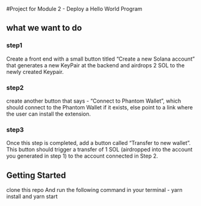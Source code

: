 #Project for Module 2 - Deploy a Hello World Program

## what we want to do 
### step1
Create a front end with a small button titled “Create a new Solana account” that generates a new KeyPair at the backend and airdrops 2 SOL to the newly created Keypair.
### step2
create another button that says - “Connect to Phantom Wallet”, which should connect to the Phantom Wallet if it exists, else point to a link where the user can install the extension.
### step3
Once this step is completed, add a button called “Transfer to new wallet”. This button should trigger a transfer of 1 SOL (airdropped into the account you generated in step 1) to the account connected in Step 2.

## Getting Started 
clone this repo 
And run the following command in your terminal - yarn install and yarn start 
#### 
